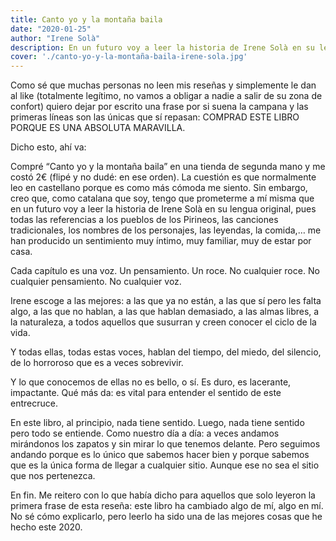 ```yaml
---
title: Canto yo y la montaña baila
date: "2020-01-25"
author: "Irene Solà"
description: En un futuro voy a leer la historia de Irene Solà en su lengua original, pues todas las referencias a los pueblos de los Pirineos, las canciones tradicionales, los nombres de los personajes, las leyendas, la comida.
cover: './canto-yo-y-la-montaña-baila-irene-sola.jpg'
---
```


Como sé que muchas personas no leen mis reseñas y simplemente le dan al like (totalmente legítimo, no vamos a obligar a nadie a salir de su zona de confort) quiero dejar por escrito una frase por si suena la campana y las primeras líneas son las únicas que sí repasan: COMPRAD ESTE LIBRO PORQUE ES UNA ABSOLUTA MARAVILLA.

Dicho esto, ahí va:

Compré “Canto yo y la montaña baila” en una tienda de segunda mano y me costó 2€ (flipé y no dudé: en ese orden). La cuestión es que normalmente leo en castellano porque es como más cómoda me siento. Sin embargo, creo que, como catalana que soy, tengo que prometerme a mí misma que en un futuro voy a leer la historia de Irene Solà en su lengua original, pues todas las referencias a los pueblos de los Pirineos, las canciones tradicionales, los nombres de los personajes, las leyendas, la comida,… me han producido un sentimiento muy íntimo, muy familiar, muy de estar por casa.

Cada capítulo es una voz. Un pensamiento. Un roce. No cualquier roce. No cualquier pensamiento. No cualquier voz.

Irene escoge a las mejores: a las que ya no están, a las que sí pero les falta algo, a las que no hablan, a las que hablan demasiado, a las almas libres, a la naturaleza, a todos aquellos que susurran y creen conocer el ciclo de la vida.

Y todas ellas, todas estas voces, hablan del tiempo, del miedo, del silencio, de lo horroroso que es a veces sobrevivir.

Y lo que conocemos de ellas no es bello, o sí. Es duro, es lacerante, impactante. Qué más da: es vital para entender el sentido de este entrecruce.

En este libro, al principio, nada tiene sentido. Luego, nada tiene sentido pero todo se entiende. Como nuestro día a día: a veces andamos mirándonos los zapatos y sin mirar lo que tenemos delante. Pero seguimos andando porque es lo único que sabemos hacer bien y porque sabemos que es la única forma de llegar a cualquier sitio. Aunque ese no sea el sitio que nos pertenezca.

En fin. Me reitero con lo que había dicho para aquellos que solo leyeron la primera frase de esta reseña: este libro ha cambiado algo de mí, algo en mí. No sé cómo explicarlo, pero leerlo ha sido una de las mejores cosas que he hecho este 2020.
